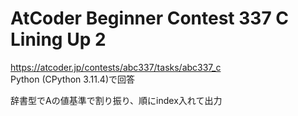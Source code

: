 # AtCoder Beginner Contest 337 C Lining Up 2  
https://atcoder.jp/contests/abc337/tasks/abc337_c  
Python (CPython 3.11.4)で回答  

辞書型でAの値基準で割り振り、順にindex入れて出力
